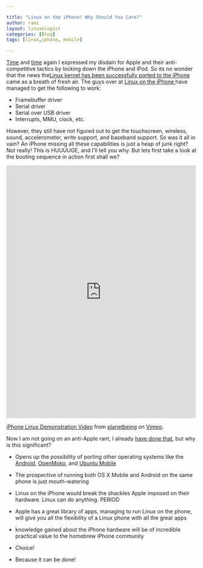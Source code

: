 ```yaml
---

title: "Linux on the iPhone! Why Should You Care?"
author: rami
layout: linuxologist 
categories: [Blog]
tags: [linux,iphone, mobile]

---
```


[Time](/2008/07/11/sourceforge-on-your-iphone) and [time](/2008/07/25/iphone-3g-a-beautiful-jail) again I expressed my disdain for Apple and their anti-competitive tactics by locking down the iPhone and iPod. So its no wonder that the news the[Linux kernel has been successfully ported to the iPhone ](http://linuxoniphone.blogspot.com/2008/11/linux-on-iphone.html)came as a breath of fresh air. The guys over at [Linux on the iPhone ](http://www.iphonelinux.org/index.php/Main_Page) have managed to get the following to work:

* Framebuffer driver
* Serial driver
* Serial over USB driver
* Interrupts, MMU, clock, etc.

However, they still have not figured out to get the touchscreen, wireless, sound, accelerometer, write support, and baseband support. So was it all in vain? An iPhone missing all these capabilities is just a heap of junk right? Not really! This is HUUUUGE, and I'll tell you why. But lets first take a look at the booting sequence in action first shall we?

<iframe src="https://player.vimeo.com/video/2373142" width="500" height="667" frameborder="0" webkitallowfullscreen mozallowfullscreen allowfullscreen></iframe> <p><a href="https://vimeo.com/2373142">iPhone Linux Demonstration Video</a> from <a href="https://vimeo.com/user983560">planetbeing</a> on <a href="https://vimeo.com">Vimeo</a>.</p>

Now I am not going on an anti-Apple rant, I already [have done that](/2008/07/25/iphone-3g-a-beautiful-jail), but why is this significant?

* Opens up the possibility of porting other operating systems like the [Android](http://code.google.com/android/), [OpenMoko](http://www.openmoko.org), and [Ubuntu Mobile](http://www.ubuntu.com/products/mobile)

* The prospective of running both OS X Mobile and Android on the same phone is just mouth-watering
* Linux on the iPhone would break the shackles Apple imposed on their hardware. Linux can do anything. PERIOD
* Apple has a great library of apps, managing to run Linux on the phone, will give you all the flexibility of a Linux phone with all the great apps
* knowledge gained about the iPhone hardware will be of incredible practical value to the homebrew iPhone community
* Choice!
* Because it can be done!
